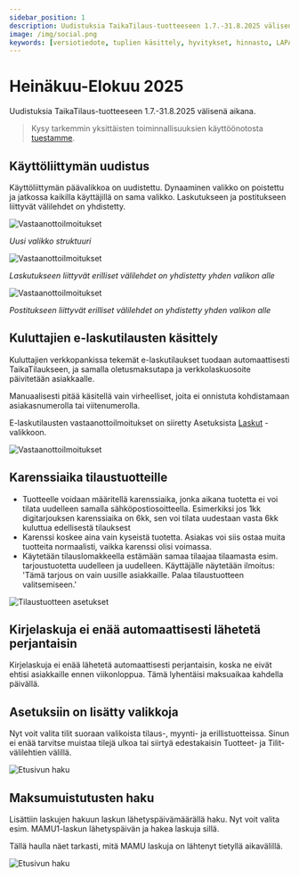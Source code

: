 ```yaml
---
sidebar_position: 1
description: Uudistuksia TaikaTilaus-tuotteeseen 1.7.-31.8.2025 välisenä aikana
image: /img/social.png
keywords: [versiotiedote, tuplien käsittely, hyvitykset, hinnasto, LAPA, vakioniput]
---
```


# Heinäkuu-Elokuu 2025

Uudistuksia TaikaTilaus-tuotteeseen 1.7.-31.8.2025 välisenä aikana.

> Kysy tarkemmin yksittäisten toiminnallisuuksien käyttöönotosta [tuestamme](https://taikatilaus.freshdesk.com/).

## Käyttöliittymän uudistus

Käyttöliittymän päävalikkoa on uudistettu. Dynaaminen valikko on poistettu ja jatkossa kaikilla käyttäjillä on sama valikko. Laskutukseen ja postitukseen liittyvät välilehdet on yhdistetty.

![Vastaanottoilmoitukset](/img/versiotiedotteet/valikko.png)

*Uusi valikko struktuuri*

![Vastaanottoilmoitukset](/img/versiotiedotteet/valikko2.png)

*Laskutukseen liittyvät erilliset välilehdet on yhdistetty yhden valikon alle*

![Vastaanottoilmoitukset](/img/versiotiedotteet/valikko3.png)

*Postitukseen liittyvät erilliset välilehdet on yhdistetty yhden valikon alle*

## Kuluttajien e-laskutilausten käsittely 

Kuluttajien verkkopankissa tekemät e-laskutilaukset tuodaan automaattisesti TaikaTilaukseen, ja samalla oletusmaksutapa ja verkkolaskuosoite päivitetään asiakkaalle.

Manuaalisesti pitää käsitellä vain virheelliset, joita ei onnistuta kohdistamaan asiakasnumerolla tai viitenumerolla.

E-laskutilausten vastaanottoilmoitukset on siiretty Asetuksista [Laskut](https://support.taikatilaus.fi/docs/ohjeet/yleiset_ominaisuudet/lasku#vastaanottoilmoitukset) -valikkoon.

![Vastaanottoilmoitukset](/img/ohjeet/vastaanottoilmoitukset.png)

## Karenssiaika tilaustuotteille

- Tuotteelle voidaan määritellä karenssiaika, jonka aikana tuotetta ei voi tilata uudelleen samalla sähköpostiosoitteella. Esimerkiksi jos 1kk digitarjouksen karenssiaika on 6kk, sen voi tilata uudestaan vasta 6kk kuluttua edellisestä tilauksest
- Karenssi koskee aina vain kyseistä tuotetta. Asiakas voi siis ostaa muita tuotteita normaalisti, vaikka karenssi olisi voimassa.
- Käytetään tilauslomakkeella estämään samaa tilaajaa tilaamasta esim. tarjoustuotetta uudelleen ja uudelleen. Käyttäjälle näytetään ilmoitus: 'Tämä tarjous on vain uusille asiakkaille. Palaa tilaustuotteen valitsemiseen.'

![Tilaustuotteen asetukset](/img/versiotiedotteet/karenssi.png)

## Kirjelaskuja ei enää automaattisesti lähetetä perjantaisin

Kirjelaskuja ei enää lähetetä automaattisesti perjantaisin, koska ne eivät ehtisi asiakkaille ennen viikonloppua. Tämä lyhentäisi maksuaikaa kahdella päivällä.

## Asetuksiin on lisätty valikkoja

Nyt voit valita tilit suoraan valikoista tilaus-, myynti- ja erillistuotteissa. Sinun ei enää tarvitse muistaa tilejä ulkoa tai siirtyä edestakaisin Tuotteet- ja Tilit-välilehtien välillä.

![Etusivun haku](/img/versiotiedotteet/tilit.png)

## Maksumuistutusten haku

Lisättiin laskujen hakuun laskun lähetyspäivämäärällä haku. Nyt voit valita esim. MAMU1-laskun lähetyspäivän ja hakea laskuja sillä.

Tällä haulla näet tarkasti, mitä MAMU laskuja on lähtenyt tietyllä aikavälillä.

![Etusivun haku](/img/versiotiedotteet/mamut.png)


